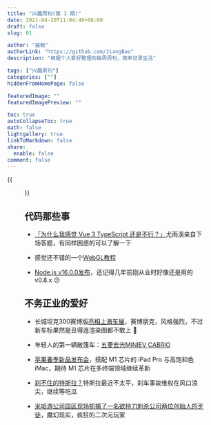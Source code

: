 ```yaml
---
title: "兴趣周刊(第 1 期)"
date: 2021-04-20T11:04:49+08:00
draft: false
slug: 01

author: "酱鲍"
authorLink: "https://github.com/JiangBao"
description: "根据个人爱好整理的每周周刊，简单记录生活"

tags: ["兴趣周刊"]
categories: [""]
hiddenFromHomePage: false

featuredImage: ""
featuredImagePreview: ""

toc: true
autoCollapseToc: true
math: false
lightgallery: true
linkToMarkdown: false
share:
  enable: false
comment: false
---
```

{{<figure src="https://s.yimg.com/os/creatr-uploaded-images/2021-04/14173750-9c73-11eb-bfeb-1f8271db0890" title="苹果春季新品发布会" >}}
<!--more-->

## 代码那些事
* [「为什么我感觉 Vue 3 TypeScript 还是不行？」](https://www.zhihu.com/question/453332049/answer/1844784032)尤雨溪亲自下场答题，有同样困惑的可以了解一下

* 感觉还不错的一个[WebGL教程](https://webglfundamentals.org/)

* [Node.js v16.0.0发布](https://nodejs.org/en/blog/release/v16.0.0/)，还记得几年前刚从业时好像还是用的 v0.8.x 😕

## 不务正业的爱好
* 长城坦克300赛博版[亮相上海车展](https://www.autohome.com.cn/news/202104/1140250.html)，赛博朋克，风格强烈，不过新车标果然是丑得连渲染图都不敢上 :see_no_evil:

* 年轻人的第一辆敞篷车：[五菱宏光MINIEV CABRIO](https://auto-time.36kr.com/p/1189960233634306)

* [苹果春季新品发布会](https://www.apple.com.cn/apple-events/april-2021/)，搭配 M1 芯片的 iPad Pro 与高饱和色 iMac，期待 M1 芯片在多终端领域继续革新

* [刹不住的特斯拉？](https://new.qq.com/omn/20210420/20210420A0FLBR00.html)特斯拉最近不太平，刹车事故维权在风口浪尖，继续等吃瓜

* [米哈游公司园区现场抓捕了一名欲持刀刺杀公司两位创始人的歹徒](https://finance.sina.com.cn/tech/2021-04-25/doc-ikmxzfmk8802409.shtml)，魔幻现实，疯狂的二次元玩家
